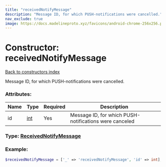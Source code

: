 ```yaml
---
title: "receivedNotifyMessage"
description: "Message ID, for which PUSH-notifications were cancelled."
nav_exclude: true
image: https://docs.madelineproto.xyz/favicons/android-chrome-256x256.png
---
```

# Constructor: receivedNotifyMessage  
[Back to constructors index](index.md)



Message ID, for which PUSH-notifications were cancelled.

### Attributes:

| Name     |    Type       | Required | Description |
|----------|---------------|----------|-------------|
|id|[int](../types/int.md) | Yes|Message ID, for which PUSH-notifications were canceled|



### Type: [ReceivedNotifyMessage](../types/ReceivedNotifyMessage.md)


### Example:

```php
$receivedNotifyMessage = ['_' => 'receivedNotifyMessage', 'id' => int];
```  
